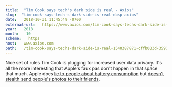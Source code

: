 ```yaml
---
title:  "Tim Cook says tech's dark side is real - Axios" 
slug:  "tim-cook-says-tech-s-dark-side-is-real-nbsp-axios" 
date:   2018-10-31 11:45:49 -0700 
external-url:   https://www.axios.com/tim-cook-says-techs-dark-side-is-real-1540387871-cffb003d-3593-49af-8a8b-f368d568a393.html 
year:   2018 
month:   10 
scheme:   https 
host:   www.axios.com 
path:   /tim-cook-says-techs-dark-side-is-real-1540387871-cffb003d-3593-49af-8a8b-f368d568a393.html 
---
```


Nice set of rules Tim Cook is plugging for increased user data privacy. It's all the more interesting that Apple's faux pas don't happen in that space that much. Apple does [lie to people about battery consumption](https://www.forbes.com/sites/ewanspence/2017/12/20/apple-iphone-kill-switch-ios-degrade-cripple-performance-battery/) but [doesn't stealth send people's photos to their friends](https://gizmodo.com/a-bug-in-samsungs-default-texting-app-is-sending-random-1827291759). 
